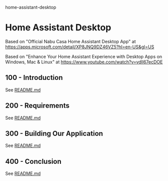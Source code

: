 home-assistant-desktop
# Home Assistant Desktop

Based on "Official Nabu Casa Home Assistant Desktop App" at https://apps.microsoft.com/detail/XP8JNQ9DZ46VZ5?hl=en-US&gl=US

Based on "Enhance Your Home Assistant Experience with Desktop Apps on Windows, Mac & Linux" at https://www.youtube.com/watch?v=vdll67ecDOE

## 100 - Introduction

See [README.md](./100/README.md)

## 200 - Requirements

See [README.md](./200/README.md)

## 300 - Building Our Application

See [README.md](./300/README.md)

## 400 - Conclusion

See [README.md](./400/README.md)
